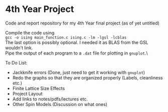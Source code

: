 # 4th Year Project
Code and report repository for my 4th Year final project (as of yet untitled)

Compile the code using\
`gcc -o ising main_function.c ising.c -lm -lgsl -lcblas`\
The last option is possibly optional. I needed it as BLAS from the GSL wouldn't link.\
Pipe the output of each program to a `.dat` file for plotting in `gnuplot`.\

To Do List:
- Jackknife errors (Done, just need to get it working with `gnuplot`)
- Redo the graphs so that they are organized properly (Labels, cleanliness etc.)
- Finite Lattice Size Effects
- Project Layout
- Add links to notes/pdfs/lectures etc.
- Other Spin Models (Discussion on what ones)
